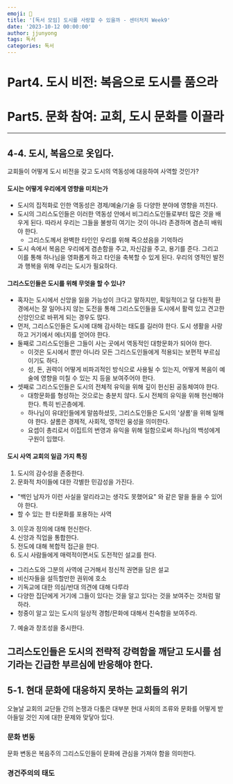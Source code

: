 ```yaml
---
emoji: 🧢
title: '[독서 모임] 도시를 사랑할 수 있을까 - 센터처치 Week9'
date: '2023-10-12 00:00:00'
author: jjunyong
tags: 독서
categories: 독서
---
```


# Part4. 도시 비전: 복음으로 도시를 품으라 
# Part5. 문화 참여: 교회, 도시 문화를 이끌라
---

## 4-4. 도시, 복음으로 옷입다. 
교회들이 어떻게 도시 비전을 갖고 도시의 역동성에 대응하여 사역할 것인가? 

#### 도시는 어떻게 우리에게 영향을 미치는가
- 도시의 집적화로 인한 역동성은 경제/예술/기술 등 다양한 분야에 영향을 끼친다. 
- 도시의 그리스도인들은 이러한 역동성 안에서 비그리스도인들로부터 많은 것을 배우게 된다. 따라서 우리는 그들을 불쌍히 여기는 것이 아니라 존경하며 겸손히 배워야 한다. 
  - 그리스도께서 완벽한 타인인 우리를 위해 죽으셨음을 기억하라 
- 도시 속에서 복음은 우리에게 겸손함을 주고, 자신감을 주고, 용기를 준다. 그리고 이를 통해 하나님을 영화롭게 하고 타인을 축복할 수 있게 된다. 우리의 영적인 발전과 행복을 위해 우리는 도시가 필요하다. 

#### 그리스도인들은 도시를 위해 무엇을 할 수 있나? 
- 혹자는 도시에서 신앙을 잃을 가능성이 크다고 말하지만, 획일적이고 덜 다원적 환경에서는 잘 일어나지 않는 도전을 통해 그리스도인들을 도시에서 활력 있고 견고한 신앙인으로 바뀌게 되는 경우도 많다. 
- 먼저, 그리스도인들은 도시에 대해 감사하는 태도를 길러야 한다. 도시 생활을 사랑하고 거기에서 에너지를 얻어야 한다. 
- 둘째로 그리스도인들은 그들이 사는 곳에서 역동적인 대항문화가 되어야 한다.
  - 이것은 도시에서 뿐만 아니라 모든 그리스도인들에게 적용되는 보편적 부르심이기도 하다. 
  - 성, 돈, 권력이 어떻게 비파괴적인 방식으로 사용될 수 있는지, 어떻게 복음이 예술에 영향을 미칠 수 있는 지 등을 보여주어야 한다.
- 셋째로 그리스도인들은 도시의 전체적 유익을 위해 깊이 헌신된 공동체여야 한다. 
  - 대항문화를 형성하는 것으로는 충분치 않다. 도시 전체의 유익을 위해 헌신해야 한다. 특히 빈곤층에게. 
  - 하나님이 유대인들에게 말씀하셨듯, 그리스도인들은 도시의 '샬롬'을 위해 일해야 한다. 샬롬은 경제적, 사회적, 영적인 융성을 의미한다. 
  - 요셉이 총리로서 이집트의 번영과 유익을 위해 일함으로써 하나님의 백성에게 구원이 임했다. 

#### 도시 사역 교회의 일곱 가지 특징
1. 도시의 감수성을 존중한다.
2. 문화적 차이들에 대한 각별한 민감성을 가진다.
  - "백인 남자가 이런 사실을 알리라고는 생각도 못했어요" 와 같은 말을 들을 수 있어야 한다. 
  - 할 수 있는 한 타문화를 포용하는 사역
3. 이웃과 정의에 대해 헌신한다.
4. 신앙과 직업을 통합한다.
5. 전도에 대해 복합적 접근을 한다.
6. 도시 사람들에게 매력적이면서도 도전적인 설교를 한다.
  - 그리스도와 그분의 사역에 근거해서 정신적 권면을 담은 설교   
  - 비신자들을 설득할만한 권위에 호소 
  - 기독교에 대한 의심/반대 의견에 대해 다루라
  - 다양한 집단에게 거기에 그들이 있다는 것을 알고 있다는 것을 보여주는 것처럼 말하라. 
  - 청중이 알고 있는 도시의 일상적 경험/믄화에 대해서 친숙함을 보여주라. 
7. 예술과 창조성을 중시한다. 

그리스도인들은 도시의 전략적 강력함을 깨닫고 도시를 섬기라는 긴급한 부르심에 반응해야 한다. 
---

## 5-1. 현대 문화에 대응하지 못하는 교회들의 위기 
오늘날 교회의 교단들 간의 논쟁과 다툼은 대부분 현대 사회의 조류와 문화를 어떻게 받아들일 것인 지에 대한 문제와 맞닿아 있다. 

### 문화 변동
문화 변동은 복음주의 그리스도인들이 문화에 관심을 가져야 함을 의미한다. 

### 경건주의의 태도